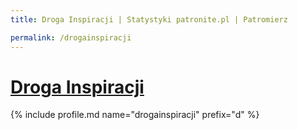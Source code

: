 ```yaml
---
title: Droga Inspiracji | Statystyki patronite.pl | Patromierz

permalink: /drogainspiracji
---
```


# [Droga Inspiracji](https://patronite.pl/drogainspiracji)

{% include profile.md name="drogainspiracji" prefix="d" %}
